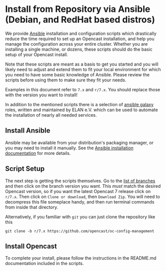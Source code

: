 Install from Repository via Ansible (Debian, and RedHat based distros)
===========================================================================

We provide [Ansible](https://ansible.com) installation and configuration scripts which drastically reduce the time
required to set up an Opencast installation, and help you manage the configuration across your entire cluster.  Whether
you are installing a single machine, or dozens, these scripts should do the basic setup of your Opencast install.

Note that these scripts are meant as a basis to get you started and you will likely need to adjust and extend them to
fit your local environment for which you need to have some basic knowledge of Ansible. Please review the scripts before
using them to make sure they fit your needs.

Examples in this document refer to `7.x` and `r/7.x`.  You should replace those with the version you want to install!

In addition to the mentioned scripts there is a selection of [ansible galaxy](https://galaxy.ansible.com/ui/standalone/namespaces/8850/) roles, written and maintained by ELAN e.V. which can be used to automate the installation of nearly all needed services.


Install Ansible
---------------

Ansible may be available from your distribution's packaging manager, or you may need to install it manually. See the
[Ansible installation documentation](https://docs.ansible.com/ansible/latest/installation_guide/intro_installation.html)
for more details.


Script Setup
------------

The next step is getting the scripts themselves.  Go to the [list of branches](https://github.com/opencast/oc-config-management/branches)
and then click on the branch version you want.  This *must* match the desired Opencast version, so if you want the
latest Opencast 7 release click on `r/7.x`.  Then click on `Clone or download`, then `Download Zip`.  You will need
to decompress this file someplace handy, and then run terminal commands from inside that directory.

Alternatively, if you familiar with `git` you can just clone the repository like this

    git clone -b r/7.x https://github.com/opencast/oc-config-management


Install Opencast
------------------

To complete your install, please follow the instructions in the README.md documentation included in the scripts.
